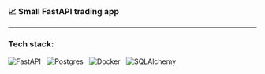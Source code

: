 ### 📈 Small FastAPI trading app
___

### Tech stack:
![FastAPI](https://img.shields.io/badge/FastAPI-000000?style=for-the-badge&logo=fastapi&logoColor=white)&nbsp;&nbsp;
![Postgres](https://img.shields.io/badge/postgres-6DA55F?style=for-the-badge&logo=postgresql&logoColor=white)&nbsp;&nbsp;
![Docker](https://img.shields.io/badge/docker-000000?style=for-the-badge&logo=docker&logoColor=white)&nbsp;&nbsp;
![SQLAlchemy](https://img.shields.io/badge/-SQLAlchemy-6DA55F?style=for-the-badge&logo=alchemy&logoColor=white)&nbsp;&nbsp;
